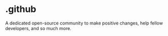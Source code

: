 # .github
A dedicated open-source community to make positive changes, help fellow developers, and so much more.

